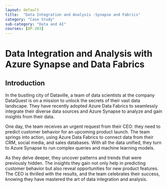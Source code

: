 ```yaml
---
layout: default
title:  "Data Integration and Analysis -Synapse and Fabrics"
category: "Case Study"
sub-category: "Data and AI"
courses: [DP-203]
---
```

# Data Integration and Analysis with Azure Synapse and Data Fabrics

## Introduction
In the bustling city of Dataville, a team of data scientists at the company DataQuest is on a mission to unlock the secrets of their vast data landscape. They have recently adopted Azure Data Fabrics to seamlessly integrate their diverse data sources and Azure Synapse to analyze and gain insights from their data.

One day, the team receives an urgent request from their CEO: they need to predict customer behavior for an upcoming product launch. The team springs into action, using Azure Data Fabrics to connect data from their CRM, social media, and sales databases. With all the data unified, they turn to Azure Synapse to run complex queries and machine learning models.

As they delve deeper, they uncover patterns and trends that were previously hidden. The insights they gain not only help in predicting customer behavior but also reveal opportunities for new product features. The CEO is thrilled with the results, and the team celebrates their success, knowing they have mastered the art of data integration and analysis.

<html lang="en">
<head>
    <meta charset="UTF-8">
    <meta name="viewport" content="width=device-width, initial-scale=1.0">
    <title>Drag and Drop Text Example</title>
    <style>

        .draggable-text {
            display: inline-block;
            margin: 10px;
            padding: 10px 20px;
            border: 2px solid #ccc;
            border-radius: 5px;
            background-color: #fff;
            cursor: pointer;
            box-shadow: 0 4px 6px rgba(0, 0, 0, 0.1);
            transition: background-color 0.3s, transform 0.3s;
        }
        .draggable-text:hover {
            background-color: #e0e0e0;
            transform: scale(1.05);
        }
        .drop-area {
            width: 300px;
            height: 50px;
            border: 2px dashed #ccc;
            border-radius: 5px;
            margin: 10px;
            display: inline-block;
            vertical-align: top;
            background-color: #fafafa;
            box-shadow: 0 4px 6px rgba(0, 0, 0, 0.1);
            transition: background-color 0.3s, border-color 0.3s;
        }
        .drop-area:hover {
            background-color: #f0f0f0;
            border-color: #bbb;
        }
        .drop-area.correct {
            background-color: #d4edda;
            border-color: #c3e6cb;
        }
        .drop-area.incorrect {
            background-color: #f8d7da;
            border-color: #f5c6cb;
        }
        #message {
            font-size: 1.2em;
            margin-top: 20px;
        }
    </style>
</head>
<body>
    <div>
        <div class="draggable-text" draggable="true" ondragstart="drag(event)" id="azureDataFabrics">Azure Data Fabrics</div>
        <div class="draggable-text" draggable="true" ondragstart="drag(event)" id="azureSynapse">Azure Synapse</div>
        <div class="draggable-text" draggable="true" ondragstart="drag(event)" id="crmSocialSales">CRM,social media,sales</div>
        <div class="draggable-text" draggable="true" ondragstart="drag(event)" id="azurePurview">Azure Purview</div>
        <div class="draggable-text" draggable="true" ondragstart="drag(event)" id="synapseSpark">Synapse Spark</div>
    </div>
    <div>
        <p>What tool did the team use to integrate diverse data sources?</p>
        <div class="drop-area" ondrop="drop(event)" ondragover="allowDrop(event)" data-answer="azureDataFabrics"></div>
    </div>
    <div>
        <p>Which platform did the team use for data analysis and running machine learning models?</p>
        <div class="drop-area" ondrop="drop(event)" ondragover="allowDrop(event)" data-answer="azureSynapse"></div>
    </div>
    <div>
        <p>What type of data sources were connected using Azure Data Fabrics?</p>
        <div class="drop-area" ondrop="drop(event)" ondragover="allowDrop(event)" data-answer="crmSocialSales"></div>
    </div>
    <div>
        <p>What Azure service can be used to create a unified data governance solution across the organization?</p>
        <div class="drop-area" ondrop="drop(event)" ondragover="allowDrop(event)" data-answer="azurePurview"></div>
    </div>
    <div>
        <p>Which feature of Azure Synapse allows for real-time data processing and analytics?</p>
        <div class="drop-area" ondrop="drop(event)" ondragover="allowDrop(event)" data-answer="synapseSpark"></div>
    </div>
    <p id="message"></p>

    <script>
        function allowDrop(event) {
            event.preventDefault();
        }

        function drag(event) {
            event.dataTransfer.setData("text", event.target.id);
        }

        function drop(event) {
            event.preventDefault();
            var data = event.dataTransfer.getData("text");
            var draggedElement = document.getElementById(data);
            var dropAreaAnswer = event.target.getAttribute("data-answer");

            if (draggedElement.id === dropAreaAnswer) {
                event.target.appendChild(draggedElement);
                event.target.classList.add("correct");
                event.target.classList.remove("incorrect");
                document.getElementById("message").innerText = "Correct!";
            } else {
                event.target.classList.add("incorrect");
                event.target.classList.remove("correct");
                document.getElementById("message").innerText = "Error: Incorrect match.";
            }
        }
    </script>
</body>
</html>
